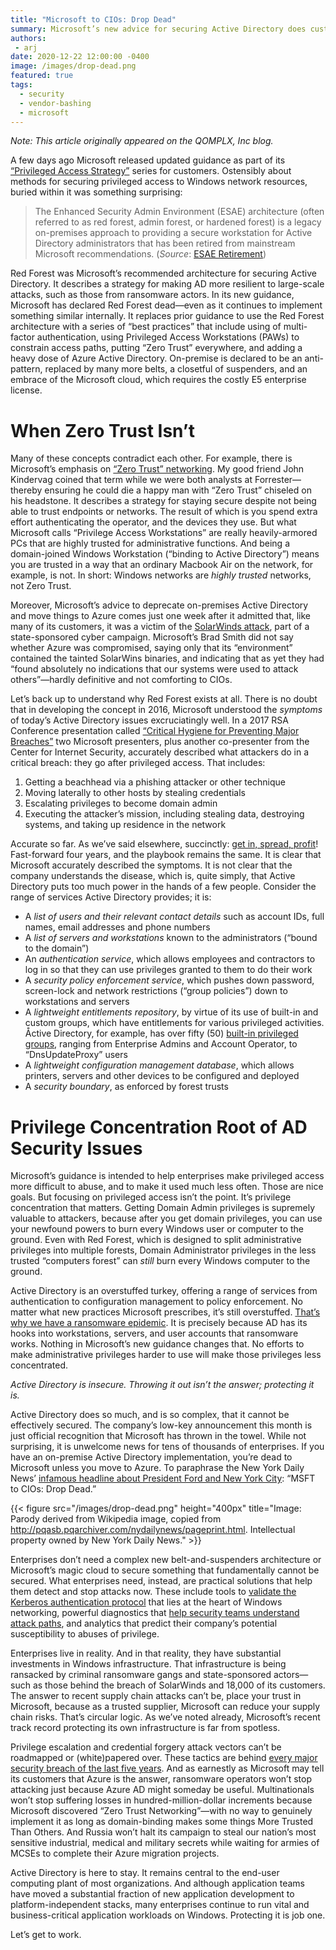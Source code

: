 ```yaml
---
title: "Microsoft to CIOs: Drop Dead"
summary: Microsoft’s new advice for securing Active Directory does customers a disservice by focusing on the wrong things. Tomorrow’s “Zero Trust” and Azure roadmaps won’t stop today’s ransomware epidemic. Enterprises need to protect the Active Directory they’ve already got.
authors:
 - arj
date: 2020-12-22 12:00:00 -0400
image: /images/drop-dead.png
featured: true
tags:
  - security
  - vendor-bashing
  - microsoft
---
```

_Note: This article originally appeared on the QOMPLX, Inc blog._

A few days ago Microsoft released updated guidance as part of its [“Privileged Access Strategy”](https://docs.microsoft.com/en-us/security/compass/overview?ref=qomplx.com) series for customers. Ostensibly about methods for securing privileged access to Windows network resources, buried within it was something surprising:

> The Enhanced Security Admin Environment (ESAE) architecture (often referred to as red forest, admin forest, or hardened forest) is a legacy on-premises approach to providing a secure workstation for Active Directory administrators that has been retired from mainstream Microsoft recommendations. (_Source_: [ESAE Retirement](https://docs.microsoft.com/en-us/security/compass/esae-retirement))

Red Forest was Microsoft’s recommended architecture for securing Active Directory. It describes a strategy for making AD more resilient to large-scale attacks, such as those from ransomware actors. In its new guidance, Microsoft has declared Red Forest dead—even as it continues to implement something similar internally. It replaces prior guidance to use the Red Forest architecture with a series of “best practices” that include using of multi-factor authentication, using Privileged Access Workstations (PAWs) to constrain access paths, putting “Zero Trust” everywhere, and adding a heavy dose of Azure Active Directory. On-premise is declared to be an anti-pattern, replaced by many more belts, a closetful of suspenders, and an embrace of the Microsoft cloud, which requires the costly E5 enterprise license.

# When Zero Trust Isn’t

Many of these concepts contradict each other. For example, there is Microsoft’s emphasis on [“Zero Trust” networking](https://go.forrester.com/blogs/category/zero-trust-security-framework-ztx). My good friend John Kindervag coined that term while we were both analysts at Forrester—thereby ensuring he could die a happy man with “Zero Trust” chiseled on his headstone. It describes a strategy for staying secure despite not being able to trust endpoints or networks. The result of which is you spend extra effort authenticating the operator, and the devices they use. But what Microsoft calls “Privilege Access Workstations” are really heavily-armored  PCs that are highly trusted for administrative functions. And being a domain-joined Windows Workstation (“binding to Active Directory”) means you are trusted in a way that an ordinary Macbook Air on the network, for example, is not. In short: Windows networks are _highly trusted_ networks, not Zero Trust.

Moreover, Microsoft’s advice to deprecate on-premises Active Directory and move things to Azure comes just one week after it admitted that, like many of its customers, it was a victim of the [SolarWinds attack](https://www.theverge.com/2020/12/17/22188060/microsoft-president-solarwinds-orion-hack-breach-brad-smith), part of a state-sponsored cyber campaign. Microsoft’s Brad Smith did not say whether Azure was compromised, saying only that its “environment” contained the tainted SolarWins binaries, and indicating that as yet they had “found absolutely no indications that our systems were used to attack others”—hardly definitive and not comforting to CIOs.

Let’s back up to understand why Red Forest exists at all. There is no doubt that in developing the concept in 2016, Microsoft understood the _symptoms_ of today’s Active Directory issues excruciatingly well. In a 2017 RSA Conference presentation called [“Critical Hygiene for Preventing Major Breaches”](https://published-prd.lanyonevents.com/published/rsaus17/sessionsFiles/3774/CXO-F02-Critical-Hygiene-for-Preventing-Major-Breaches.pdf) two Microsoft presenters, plus another co-presenter from the Center for Internet Security, accurately described what attackers do in a critical breach: they go after privileged access. That includes:

1. Getting a beachhead via a phishing attacker or other technique
2. Moving laterally to other hosts by stealing credentials
3. Escalating privileges to become domain admin
4. Executing the attacker’s mission, including stealing data, destroying systems, and taking up residence in the network

Accurate so far. As we’ve said elsewhere, succinctly: [get in, spread, profit](https://www.scmagazine.com/news/-/attacks-on-authentication-turn-ransomware-from-disruption-to-disaster)! Fast-forward four years, and the playbook remains the same. It is clear that Microsoft accurately described the symptoms. It is not clear that the company understands the disease, which is, quite simply, that Active Directory puts too much power in the hands of a few people. Consider the range of services Active Directory provides; it is:

- A _list of users and their relevant contact details_ such as account IDs, full names, email addresses and phone numbers
- A _list of servers and workstations_ known to the administrators (“bound to the domain”)
- An _authentication service_, which allows employees and contractors to log in so that they can use privileges granted to them to do their work
- A _security policy enforcement service_, which pushes down password, screen-lock and network restrictions (“group policies”) down to workstations and servers
- A _lightweight entitlements repository_, by virtue of its use of built-in and custom groups, which have entitlements for various privileged activities. Åctive Directory, for example, has over fifty (50) [built-in privileged groups](https://docs.microsoft.com/en-us/windows-server/identity/ad-ds/plan/security-best-practices/appendix-b--privileged-accounts-and-groups-in-active-directory), ranging from Enterprise Admins and Account Operator, to “DnsUpdateProxy” users
- A _lightweight configuration management database_, which allows printers, servers and other devices to be configured and deployed
- A _security boundary_, as enforced by forest trusts

# Privilege Concentration Root of AD Security Issues

Microsoft’s guidance is intended to help enterprises make privileged access more difficult to abuse, and to make it used much less often. Those are nice goals. But focusing on privileged access isn’t the point. It’s privilege concentration that matters. Getting Domain Admin privileges is supremely valuable to attackers, because after you get domain privileges, you can use your newfound powers to burn every Windows user or computer to the ground. Even with Red Forest, which is designed to split administrative privileges into multiple forests, Domain Administrator privileges in the less trusted “computers forest” can _still_ burn every Windows computer to the ground.

Active Directory is an overstuffed turkey, offering a range of services from authentication to configuration management to policy enforcement. No matter what new practices Microsoft prescribes, it’s still overstuffed. [That’s why we have a ransomware epidemic](https://www.qomplx.com/news-analysis-privilege-escalation-features-pop-up-malware-variants/). It is precisely because AD has its hooks into workstations, servers, and user accounts that ransomware works. Nothing in Microsoft’s new guidance changes that. No efforts to make administrative privileges harder to use will make those privileges less concentrated.

_Active Directory is insecure. Throwing it out isn’t the answer; protecting it is._

Active Directory does so much, and is so complex, that it cannot be effectively secured. The company’s low-key announcement this month is just official recognition that Microsoft has thrown in the towel. While not surprising, it is unwelcome news for tens of thousands of enterprises. If you have an on-premise Active Directory implementation, you’re dead to Microsoft unless you move to Azure. To paraphrase the New York Daily News’ [infamous headline about President Ford and New York City](https://www.criterion.com/current/posts/4707-the-daily-ford-to-city-drop-dead-new-york-in-the-70s): “MSFT to CIOs: Drop Dead.”

{{< figure src="/images/drop-dead.png" height="400px" title="Image: Parody derived from Wikipedia image, copied from http://pqasb.pqarchiver.com/nydailynews/pageprint.html. Intellectual property owned by New York Daily News." >}}

Enterprises don’t need a complex new belt-and-suspenders architecture or Microsoft’s magic cloud to secure something that fundamentally cannot be secured. What enterprises need, instead, are practical solutions that help them detect and stop attacks now. These include tools to [validate the Kerberos authentication protocol](https://www.qomplx.com/cyber/identity/) that lies at the heart of Windows networking, powerful diagnostics that [help security teams understand attack paths](https://www.qomplx.com/cyber/privilege/), and analytics that predict their company’s potential susceptibility to abuses of privilege.

Enterprises live in reality. And in that reality, they have substantial investments in Windows infrastructure. That infrastructure is being ransacked by criminal ransomware gangs and state-sponsored actors—such as those behind the breach of SolarWinds and 18,000 of its customers. The answer to recent supply chain attacks can’t be, place your trust in Microsoft, because as a trusted supplier, Microsoft can reduce your supply chain risks. That’s circular logic. As we’ve noted already, Microsoft’s recent track record protecting its own infrastructure is far from spotless.

Privilege escalation and credential forgery attack vectors can’t be roadmapped or (white)papered over. These tactics are behind [every major security breach of the last five years](https://www.qomplx.com/manykatz-how-active-directory-hacks-went-mainstream/). And as earnestly as Microsoft may tell its customers that Azure is the answer, ransomware operators won’t stop attacking just because Azure AD might someday be useful. Multinationals won’t stop suffering losses in hundred-million-dollar increments because Microsoft discovered “Zero Trust Networking”—with no way to genuinely implement it as long as domain-binding makes some things More Trusted Than Others. And Russia won’t halt its campaign to steal our nation’s most sensitive industrial, medical and military secrets while waiting for armies of MCSEs to complete their Azure migration projects.

Active Directory is here to stay. It remains central to the end-user computing plant of most organizations. And although application teams have moved a substantial fraction of new application development to platform-independent stacks, many enterprises continue to run vital and business-critical application workloads on Windows. Protecting it is job one.

Let’s get to work.